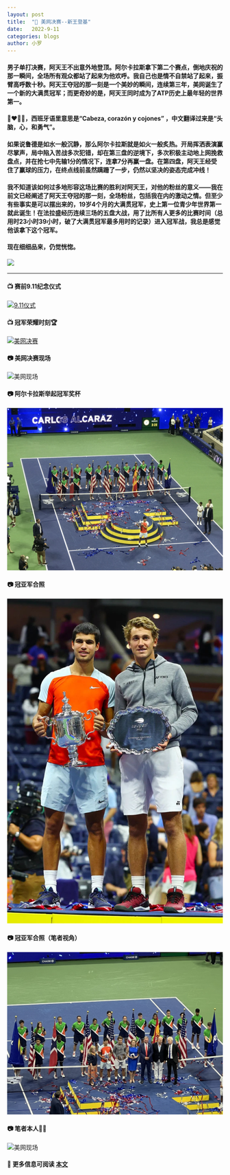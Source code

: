 ```yaml
---
layout: post
title:  "📔 美网决赛--新王登基"
date:   2022-9-11
categories: blogs
author: 小罗
---
```

#### 男子单打决赛，阿天王不出意外地登顶。阿尔卡拉斯拿下第二个赛点，倒地庆祝的那一瞬间，全场所有观众都站了起来为他欢呼。我自己也是情不自禁站了起来，振臂高呼数十秒。阿天王夺冠的那一刻是一个美妙的瞬间，连续第三年，美网诞生了一个新的大满贯冠军；而更奇妙的是，阿天王同时成为了ATP历史上最年轻的世界第一。

#### 🧠❤️🥚🥚，西班牙语里意思是“Cabeza, corazón y cojones” ，中文翻译过来是“头脑，心，和勇气”。

#### 如果说鲁德是如水一般沉静，那么阿尔卡拉斯就是如火一般炙热。开局挥洒表演赢尽掌声，局中陷入苦战多次犯错，却在第三盘的逆境下，多次积极主动地上网挽救盘点，并在抢七中先输1分的情况下，连拿7分再赢一盘。在第四盘，阿天王经受住了赢球的压力，在终点线前虽然蹒跚了一步，仍然以坚决的姿态完成冲线！

#### 我不知道该如何过多地形容这场比赛的胜利对阿天王，对他的粉丝的意义——我在前文已经阐述了阿天王夺冠的那一刻，全场粉丝，包括我在内的激动之情。但至少有些事实是可以摆出来的，19岁4个月的大满贯冠军，史上第一位青少年世界第一就此诞生！在法拉盛经历连续三场的五盘大战，用了比所有人更多的比赛时间（总用时23小时39小时，破了大满贯冠军最多用时的记录）进入冠军战，我总是感觉他该拿下这个冠军。
#### 现在细细品来，仍觉恍惚。

![](https://pbs.twimg.com/media/FcaX3twacAEP3L3?format=jpg&name=small)

---

#### 📺 赛前9.11纪念仪式
[![9.11仪式](https://res.cloudinary.com/marcomontalbano/image/upload/v1665006215/video_to_markdown/images/youtube--jw4D6pYX7jA-c05b58ac6eb4c4700831b2b3070cd403.jpg)](https://youtu.be/jw4D6pYX7jA "9.11仪式")

#### 📺 冠军荣耀时刻🏆
[![美网决赛](https://res.cloudinary.com/marcomontalbano/image/upload/v1664983318/video_to_markdown/images/youtube--bAqzvDn-18Y-c05b58ac6eb4c4700831b2b3070cd403.jpg)](https://youtu.be/bAqzvDn-18Y "美网决赛")

#### 📷 美网决赛现场

![美网现场](https://raw.githubusercontent.com/Bagel2Ace/bagel2ace.github.io/main/docs/assets/2022-9-11/psc2.jpeg)

#### 📷 阿尔卡拉斯举起冠军奖杯

![美网现场](https://raw.githubusercontent.com/Bagel2Ace/bagel2ace.github.io/main/docs/assets/2022-9-11/psc1.jpeg)

#### 📷 冠亚军合照

![美网现场](https://raw.githubusercontent.com/Bagel2Ace/bagel2ace.github.io/main/docs/assets/2022-9-11/psc4.jpeg)

#### 📷 冠亚军合照（笔者视角）

![美网现场](https://raw.githubusercontent.com/Bagel2Ace/bagel2ace.github.io/main/docs/assets/2022-9-11/psc5.jpeg)

#### 📷 笔者本人🧍‍♂️

![美网现场](https://raw.githubusercontent.com/Bagel2Ace/bagel2ace.github.io/main/docs/assets/2022-9-11/psc3.jpeg)

#### 📒 更多信息可阅读 [本文](https://mp.weixin.qq.com/s/-CioB31EzXHobydB2TVrRg)

